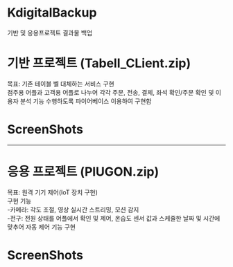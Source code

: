 # KdigitalBackup
기반 및 응용프로젝트 결과물 백업

# 기반 프로젝트 (Tabell_CLient.zip) <br/>
목표: 기존 테이블 벨 대체하는 서비스 구현 <br/>
점주용 어플과 고객용 어플로 나누어 각각 주문, 전송, 결제, 좌석 확인/주문 확인 및 이용자 분석 기능 수행하도록 파이어베이스 이용하여 구현함 <br/>

# ScreenShots

****

# 응용 프로젝트 (PlUGON.zip)<br/>
목표: 원격 기기 제어(IoT 장치 구현) <br/>
구현 기능 <br/>
-카메라: 각도 조절, 영상 실시간 스트리밍, 모션 감지 <br/>
-전구: 전원 상태를 어플에서 확인 및 제어, 온습도 센서 값과 스케줄한 날짜 및 시간에 맞추어 자동 제어 기능 구현<br/>

# ScreenShots
